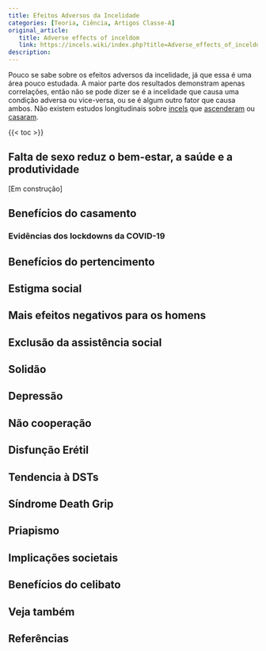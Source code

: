 ```yaml
---
title: Efeitos Adversos da Incelidade
categories: [Teoria, Ciência, Artigos Classe-A]
original_article:
   title: Adverse effects of inceldom
   link: https://incels.wiki/index.php?title=Adverse_effects_of_inceldom
description: 
---
```


Pouco se sabe sobre os efeitos adversos da incelidade, já que essa é uma área pouco estudada. A maior parte dos resultados demonstram apenas correlações, então não se pode dizer se é a incelidade que causa uma condição adversa ou vice-versa, ou se é algum outro fator que causa ambos. Não existem estudos longitudinais sobre [incels](/w/incel) que [ascenderam]() ou [casaram]().

{{< toc >}}

## Falta de sexo reduz o bem-estar, a saúde e a produtividade
[Em construção]

## Benefícios do casamento
### Evidências dos lockdowns da COVID-19
## Benefícios do pertencimento
## Estigma social
## Mais efeitos negativos para os homens
## Exclusão da assistência social
## Solidão
## Depressão
## Não cooperação
## Disfunção Erétil
## Tendencia à DSTs
## Síndrome Death Grip
## Priapismo
## Implicações societais
## Benefícios do celibato
## Veja também
## Referências
